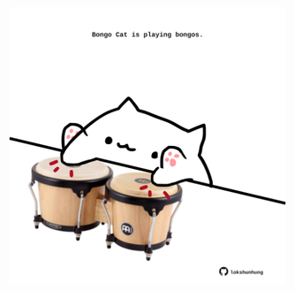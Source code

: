 <!-- built at 04/07/2023, 10:00:58 UTC -->
<p align="center">
  <img width="500" height="500" src="./ReadmeImage.svg">
</p>
